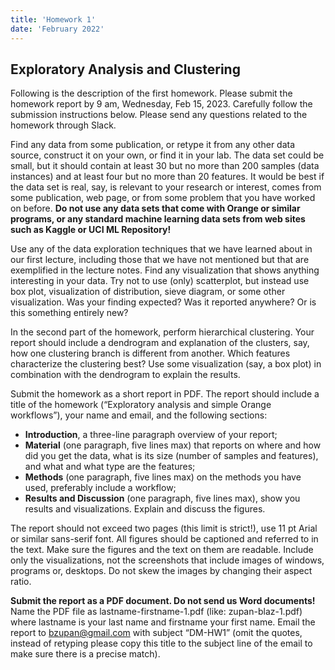 ```yaml
---
title: 'Homework 1'
date: 'February 2022'
---
```


## Exploratory Analysis and Clustering

Following is the description of the first homework. Please submit the homework report by 9 am, Wednesday, Feb 15, 2023. Carefully follow the submission instructions below. Please send any questions related to the homework through Slack.

Find any data from some publication, or retype it from any other data source, construct it on your own, or find it in your lab. The data set could be small, but it should contain at least 30 but no more than 200 samples (data instances) and at least four but no more than 20 features. It would be best if the data set is real, say, is relevant to your research or interest, comes from some publication, web page, or from some problem that you have worked on before. **Do not use any data sets that come with Orange or similar programs, or any standard machine learning data sets from web sites such as Kaggle or UCI ML Repository!**

Use any of the data exploration techniques that we have learned about in our first lecture, including those that we have not mentioned but that are exemplified in the lecture notes. Find any visualization that shows anything interesting in your data. Try not to use (only) scatterplot, but instead use box plot, visualization of distribution, sieve diagram, or some other visualization. Was your finding expected? Was it reported anywhere? Or is this something entirely new?

In the second part of the homework, perform hierarchical clustering. Your report should include a dendrogram and explanation of the clusters, say, how one clustering branch is different from another. Which features characterize the clustering best? Use some visualization (say, a box plot) in combination with the dendrogram to explain the results.

Submit the homework as a short report in PDF. The report should include a title of the homework (“Exploratory analysis and simple Orange workflows”), your name and email, and the following sections:

* **Introduction**, a three-line paragraph overview of your report;
* **Material** (one paragraph, five lines max) that reports on where and how did you get the data, what is its size (number of samples and features), and what and what type are the features;
* **Methods** (one paragraph, five lines max) on the methods you have used, preferably include a workflow;
* **Results and Discussion** (one paragraph, five lines max), show you results and visualizations. Explain and discuss the figures.

The report should not exceed two pages (this limit is strict!), use 11 pt Arial or similar sans-serif font. All figures should be captioned and referred to in the text. Make sure the figures and the text on them are readable. Include only the visualizations, not the screenshots that include images of windows, programs or, desktops. Do not skew the images by changing their aspect ratio.

**Submit the report as a PDF document. Do not send us Word documents!** Name the PDF file as lastname-firstname-1.pdf (like: zupan-blaz-1.pdf) where lastname is your last name and firstname your first name. Email the report to bzupan@gmail.com with subject “DM-HW1” (omit the quotes, instead of retyping please copy this title to the subject line of the email to make sure there is a precise match).